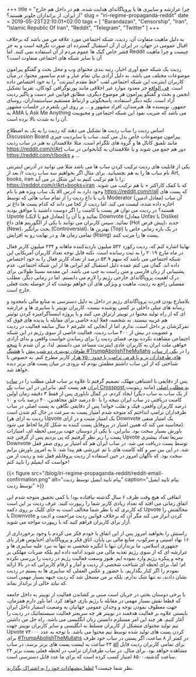 +++
title = "چرا عرازشه و سایبری ها با پروپاگاندای هدایت شده، هم در داخل هم خارج از ایران، از براندازان جلوتر هستند؟"
slug = "iri-regime-propaganda-reddit"
date = 2019-05-23T22:10:01+02:00
tags = [ "Barandazan", "Censorship", "Iran", "Islamic Republic Of Iran", "Reddit", "Telegram", "Twitter" ]
+++

به دلیل ماهیت متفاوت آن، ردیت، شبکه اجتماعی مورد علاقه من می باشد که برخلاف اقبال عمومی در جهان، در ایران از آن استقبال گسترده ای صورت نگرفته است و به جز قشر خاص گیک ها عموم مردم از آن استفاده نمی کنند. اما Reddit چیست و چرا ماهیت آن با سایر شبکه های اجتماعی متفاوت است؟

 ردیت یک شبکه جمع آوری اخبار، رتبه بندی محتوای وب و محل بحث و گفتگو پیرامون موضوعات مختلف می باشد. به دلیل آزادی بیان تمام عیار و عدم سانسور محتوا، در میان کاربران اینترنت این شبکه اجتماعی لقب "خط مقدم اینترنت" را به خود اختصاص داده است. [فی الواقع](https://twitter.com/hashtag/%D9%81%DB%8C_%D8%A7%D9%84%D9%88%D8%A7%D9%82%D8%B9?src=hash) جز معدود موارد غیر اخلاقی مانند پورنوگرافی کودکان، تقریبا تشکیل انجمن و بحث و گفتگو پیرامون هر موضوع دیگری، مطابق قوانین غیر دست و پاگیر ردیت آزاد است. نکته دیگر استفاده، پاسخگوئی و ارتباط مستقیم سیاستمداران، روسای جمهور، نویسنده ها، هنرمندان، افراد مشهور و ... بر روی این پلتفرم در جلسات مشهور به AMA یا Ask Me Anything می باشد که ضریب نفوذ این شبکه اجتماعی و محبوبیت آن را به شدت بالا برده است.

<!--more-->

 اساس ردیت را ساب ردیت ها تشکیل می دهند که ردیت را به یک به اصطلاح Discussion Board پیرامون موضوعات خاص بدل می کنند. ساب یا سابردیت چیزی مانند تلفیق کانال ها و گروه های تلگرام است. مثلا علاقمندان به هنر در ساب ردیت https://reddit.com/r/Art دور هم جمع می شوند و یا علاقمندان به کتابخوانی در ساب https://reddit.com/r/books و ...

یکی از قابلیت های ردیت ترکیب کردن ساب ها می باشد مثلا می توانید در آدرس اینترنتی بعد از /r نام ساب ها را به هم بچسبانید. برای مثال اگر بخواهیم سه ساب ردیت Art, books, iran را با هم ترکیب کنیم به این شکل در می آید: https://reddot.com/r/Art+books+iran که با کمک کاراکتر + با هم ترکیب می شوند. یک ساب ویژه هم با نام all وجود دارد به آدرس https://reddit.com/r/all که پست های تاپ یا داغ ردیت را از تمام ساب هائی که توسط Moderator آن ساب (معادل ادمین) اجازه داده شده، لیست می کند. اما ردیت از کجا می داند که کدام پست ها داغ تر هستند؟ در ردیت می توان هر پست یا کامنت را اگر دوست داشتید یا موافق بودید Upvote (معادل فیو یا لایک) نمائید و یا آن را Downvote (معادل Unfav یا Dislike) نمائید. سپس کاربران می توانند با یکی از الگوریتم های داغ (Hot پیش فرض)، جدید (New)، بحث برانگیر (Controversial)، بهترین ها (Top) در یک بازه زمانی خاص یا تمامی زمان ها، و در نهایت رو به افزایش (Rising) پست ها را مرتب کنند.

نهایتا اشاره کنم که، ردیت رکورد ۵۴۲ میلیون بازدیدکننده ماهانه و ۲۳۴ میلیون کاربر فعال در ماه مارچ ۲۰۱۹ را به ثبت رسانده است. نکته قابل توجه تعداد کاربران آمریکایی این شبکه اجتماعی می باشد که سهم ۵۳.۹ درصد از تعداد کاربر فعال را به خود اختصاص داده اند. گمان می کنم عمده دلیل استقبال کم ایرانی ها از این شبکه اجتماعی، عدم پشتیبانی از زبان فارسی و متن راست به چپ می باشد. این مقدمه نسبتا طولانی برای درک اهمیت پروپاگاندای خارجی رژیم را لازم می دانستم. اما در زمانی دیگر، مطلب مفصلی راجع به ردیت، ماهیت و ویژگی های آن خواهم نوشت که از حوصله بحث فعلی خارج است.

بلامنازع بودن قدرت پروپاگاندای رژیم در داخل به دلیل دسترسی به منابع مالی نامحدود و رسانه های میلی داخلی بر کسی پوشیده نیست. کاربران توییتر با سایبری ها و عرازشه ای که از راه تولید محتوا در توییتر ارتزاق می کنند و یا پروژه اینستاگرامیزه کردن توئیتر هم غریبه نیستند. به شخصه، فعلا ایده خاصی برای مقابله با پدیده های فوق که تمرکزشان بر داخل است، ندارم. اما از آنجایی که علیرغم ۶ سال سابقه فعالیت در ردیت و عضویت در بیش از ۴۰۰ ساب ردیت، فعالیت خاصی از سوی رژیم در این شبکه اجتماعی مشاهده نکرده بودم، فضای ردیت را برای رساندن خواست واقعی و ندای آزادی خواهی ملت ایران به کاربران عادی اینترنت مساعد می دانستم. لذا، بر آن شدم تا [نتیجه طوفان توییتری دو شب پیش](https://www.reddit.com/r/The_Donald/comments/brpkqi/last_night_people_of_iran_asked_president_trump/) با [هشتگ #TrumpAbolishTheMullahs](https://twitter.com/hashtag/TrumpAbolishTheMullahs?src=hash) را در [یکی از ساب های طرفداران پر و پا قرص ترامپ با حدود ۷۵۰ هزار](https://www.reddit.com/r/The_Donald/) کاربر مطرح کنم. به خصوص با شناختی که از این ساب داشتم مطمئن بودم که بزودی در میان پست های برتر دیده خواهد شد.

پس از دقایقی با اشتباهی مهلک، تصمیم گرفتم تا علاوه بر ساب قبلی مطلب را  در [ساب ایران](https://reddit.com/r/iran) هم پست کنم. بنابراین در این ساب  [یک Crosspost به مطلب اصلی](https://www.reddit.com/r/iran/comments/brpox8/last_night_people_of_iran_asked_president_trump/) (مانند ریتوییت از یک ساب به ساب دیگر) ایجاد کردم. در کمال ناباوری پس از فقط ۳ دقیقه زمان اولین کامنت دریافتی در ساب ایران نتیجه را با ۵۰ درصد خلق مجاهدین، ۴۰ درصد بات و ۱۰ درصد کاربران واقعی، فیک و تقلب خواند! پس از دقایقی نگاهی به پست اصلی در ساب طرفداران ترامپ انداختم که متوجه شدم امتیاز پست به سرعت در حال کم شدن است (ردیت به ازای هر Upvote یک امتیاز مثبت و در ازای Downvote یک امتیاز منفی محاسبه می کند که همین امتیاز در پروفایل پست کننده به شکل کارما لحاظ می شود). باورش بسیار سخت بود. بنابراین، با یکی از دوستان جهت بررسی لحظه ای، امتیازات پست را زیر نظر گرفتیم که پی بردیم پس از گرفتن چند Upvote سریعا تعداد بیشتری Downvote توسط پست دریافت می شد. در ساب ایران هم  که امتیاز بر روی صفر قفل شد. در این بین سر و کله کامنت های با تم عرزشی  هم پیدا شد. تا به امروز باورش برایم سخت بود. که ناگهان امروز در حین  استفاده از ردیت پروفایلم قفل شد و ردیت از من خواست که ایمیلم را تایید کنم!

{{< figure src="/blog/iri-regime-propaganda-reddit/reddit-email-confirmation.png" alt="پیام تایید ایمیل توسط ردیت" caption="پیام تایید ایمیل توسط ردیت" >}}

اتفاقی که هیچ وقت ظرف ۶ سال گذشته نیافتاده بود! با کمی تحقیق متوجه شدم این اتفاق زمانی می افتد که تعداد زیادی کاربر شما را ریپورت کنند. عرف ردیت بر این است که کاربری که با نظر شما مخالف است به جای کلیک بر روی دکمه Upvote مخالفتش را با Downvote کردن ابراز می کند مگر  آن که برخلاف قوانین ردیت مزاحمت و اذیت و آزار برای کاربران فراهم کنید که با ریپورت مواجه می شوید.

راستش را بخواهید امروز پس از این اتفاق با خودم فکر می کردم با وجود برخورداری از ۱۶ نهاد امنیتی و سرکوب، منابع مالی بی پایان، اتاق فکر و پروپاگاندای اختاپوس هزار پای جمهوری اسلامی، ما برندازان تنها با انگیزه شخصی نه تنها به نبرد علیه سایبری ها و عرازشه ای که از سوی رژیم تغذیه مالی می شوند ادامه داده ایم بلکه ضربات مهلکی بر وجه و پیکره رژیم وارد نموده ایم. هنوز وسعت فعالیت رژیم در ردیت را بررسی نکرده ام؛ اما، برای لحظه ای شناخت شخصی از ردیت و آمار و ارقام کاربرانی که در بالا ارائه نمودم را اگر کنار بگذاریم، با حضور و عکس العملی که سایبری ها به پستم در ردیت نشان دادند، نه تنها شک ندارم، بلکه بر من مسجل شد که ردیت جبهه بسیار مهمی است که نباید خالی از برانداز بماند.

با برخی دوستان بحثی در جریان است مبنی بر کشاندن فعالیت از توییتر به داخل جامعه که قطعا نقش بسیار مهمی در مقابله با رژیم بازی خواهد کرد. اما باور دارم همزمان، جهت معطوف نمودن توجه و وجدان عمومی جهانیان به وضعیت اسفبار داخل ایران بایستی علاوه بر فعالیت هدفمند در توییتر هر چه سریعتر فعالیت سیستماتیک در ردیت را آغاز کنیم. هر چند این امر مستلزم دانستن زبان انگلیسی می باشد. راه حل من داشتن تیم تولید محتوای متشکل از کاربران مسلط به انگلیسی و سایر کاربران توییتر جهت Upvote کردن پست های تولید شده توسط تیم محتوا می باشد. با توجه به عدد ۷۴۰۰۰ برای [#TrumpAbolishTheMullahs](https://twitter.com/hashtag/TrumpAbolishTheMullahs?src=hash) در کمتر از ۸ ساعت، اگر پستی در ساب خود ظرف ۲۴ ساعت به لیست پست های برتر برسد، در ساب [all](https://reddit.com/r/all) برای تمامی کاربران ردیت قابل مشاهده خواهد بود. برای مثال، در ساب طرفداران ترامپ در لحظه فعلی پست برتر ۲۴ ساعت گذشته،۸۵۰۰ امتیاز کسب کرده است که برای ما عدد قابل دسترسی است.

نظر شما چیست؟ [لطفا پیشنهادات خود را به اشتراک بگذارید](https://twitter.com/mamadou_babaei/status/1131631103025004544).

